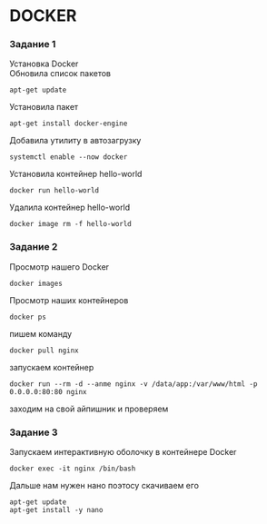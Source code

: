 # DOCKER
### Задание 1
Установка Docker  
Обновила список пакетов  
```
apt-get update  
```
Установила пакет  
```
apt-get install docker-engine  
```
Добавила утилиту в автозагрузку  
```
systemctl enable --now docker  
```
Установила контейнер hello-world  
```
docker run hello-world  
```
Удалила контейнер hello-world  
```
docker image rm -f hello-world  
```
### Задание 2
Просмотр нашего Docker
```
docker images
```
Просмотр наших контейнеров
```
docker ps
```
пишем команду 
```
docker pull nginx
```
запускаем контейнер
```
docker run --rm -d --anme nginx -v /data/app:/var/www/html -p 0.0.0.0:80:80 nginx
```
заходим на свой айпишник и проверяем 
### Задание 3
Запускаем интерактивную оболочку в контейнере Docker
```
docker exec -it nginx /bin/bash
```
Дальше нам нужен нано поэтосу скачиваем его
```
apt-get update
apt-get install -y nano
```










